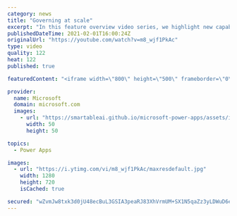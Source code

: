 ```yaml
---
category: news
title: "Governing at scale"
excerpt: "In this feature overview video series, we highlight new capabilities included in the latest update to Microsoft Power Apps.  Microsoft's Power Platform is a rich ecosystem of more than three hundred Microsoft and non-Microsoft connectors that can be leveraged by apps and flows. We are proud to introduce"
publishedDateTime: 2021-02-01T16:00:24Z
originalUrl: "https://youtube.com/watch?v=m8_wjf1PkAc"
type: video
quality: 122
heat: 122
published: true

featuredContent: "<iframe width=\"800\" height=\"500\" frameborder=\"0\" src=\"https://www.youtube.com/embed/m8_wjf1PkAc\" allow=\"accelerometer; autoplay; encrypted-media; gyroscope; picture-in-picture\" allowfullscreen></iframe>"

provider:
  name: Microsoft
  domain: microsoft.com
  images:
    - url: "https://smartableai.github.io/microsoft-power-apps/assets/images/organizations/microsoft.com-50x50.jpg"
      width: 50
      height: 50

topics:
  - Power Apps

images:
  - url: "https://i.ytimg.com/vi/m8_wjf1PkAc/maxresdefault.jpg"
    width: 1280
    height: 720
    isCached: true

secured: "wZvmJw8txk3d0jU48ecBuL3GSIA3peaRJ83XhVrmUM+SX1N5qaZz3yLDWuD6ey0s/kcBBMp5cV/PtZoxuTH7X3JwXoU533ELtnOsmxZZUzIyCCnvolhAiN7CknbTgOWmNP74lH4BfTt4hIw9i8YizjllgM8Ck0CEAW9U2E0li71ppUJEqpx0AVUCx7XgW0Qw5lveJZYlIitszDFE3q+htkKkRpC/+kMBIfNpdQOwo8xROW3MyCWBf+EodkTL3nwizEC2vehZkvdkbUFlbO9R5nWnmx4fYM35Vdh/lWyqZaYN+g5quku3hp7JvAnkzTHNTbAxXcfBuRP9mgfPv+yLjou7F91l2X4I+NnxgYuJdVd4iV6npJ8qKHfghr3U+wi6+iMap7DYOTTKNvI8wOYCC7uQMbYOMWUlHy/yAOErjU4=;tFRu/IbMQnIfJnXn0S13Pw=="
---
```


